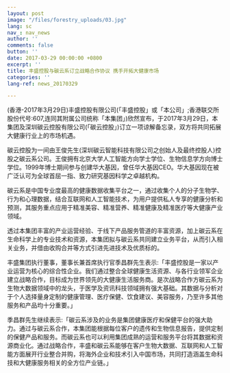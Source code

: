 ```yaml
---
layout: post
image: "/files/forestry_uploads/03.jpg"
lang: sc
nav_: nav_news
author: ''
comments: false
button: ''
date: 2017-03-29 00:00:00 +0800
excerpt: ''
title: 丰盛控股与碳云系订立战略合作协议 携手开拓大健康市场
categories: ''
lang-ref: news_20170329

---
```

(香港-2017年3月29日)丰盛控股有限公司(「丰盛控股」或「本公司」;香港联交所股份代号:607,连同其附属公司统称「本集团」)欣然宣布，于2017年3月29日，本集团及深圳碳云控股有限公司(「碳云控股」)订立一项谅解备忘录，双方将共同拓展大健康行业上的市场机遇。

碳云控股为一间由王俊先生(深圳碳云智能科技有限公司之创始人及最终控股人)控股之碳云系公司。王俊拥有北京大学人工智能方向学士学位、生物信息学方向博士学位。1999年博士期间参与创建华大基因，曾任华大基因CEO。华大基因现在被广泛认可为全球首屈一指、致力研究基因科学之卓越机构。

碳云系是中国专业度最高的健康数据收集平台之一，通过收集个人的分子生物学、行为和心理数据，结合互联网和人工智能技术，为用户提供私人专享的健康分析和预测，其服务重点应用于精准美容、精准营养、精准健康及精准医疗等大健康产业领域。

透过本集团丰富的产业运营经验、于线下产品服务管道的丰富资源，加上碳云系在生命科学上的专业技术和资源，本集团拟与碳云系共同建立业务平台，从而引入相关业务，并借由收购合并等方式引进先进技术及优质标的。

丰盛集团执行董事，董事长兼首席执行官季昌群先生表示:「丰盛控股是一家以产业运营为核心的综合性企业。我们通过整合全球健康生活资源、与各行业领军企业建立战略合作，目标成为世界领先的大健康生活服务商。是次战略合作方碳云系为生物大数据领域中的龙头，于医学及资讯科技领域拥有强大基础。其数据与分析对于个人选择量身定制的健康管理、医疗保健、饮食建议、美容服务，乃至许多其他服务和产品均十分重要。」

季昌群先生继续表示:「碳云系涉及的业务是集团健康医疗和保健平台的强大助力。通过与碳云系合作，本集团能根据每位客户的遗传和生物信息报告，提供定制的保健产品和服务。而碳云系也可以利用集团成熟的运营和服务平台将其数据和资源商业化。通过战略合作，丰盛和碳云系能够在客户生物大数据、互联网和人工智能方面展开行业整合并购，将海外企业和技术引入中国市场，共同打造涵盖生命科技和大健康服务相关的全方位产业链。」
